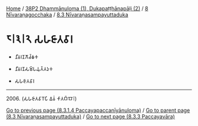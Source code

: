 
[Home](/) / [38P2 Dhammānuloma (1), Dukapaṭṭhānapāḷi (2)](../...md) / [8 Nīvaraṇagocchaka](...md) / [8.3 Nīvaraṇasampayuttaduka](../38P2/8/8.3.md)

# 𑁮𑁇𑁩𑁇𑁨 𑀲𑀳𑀚𑀸𑀢𑀯𑀸𑀭

* 𑀦𑀻𑀯𑀭𑀡𑀕𑁄𑀘𑁆𑀙𑀓

* 𑀦𑀻𑀯𑀭𑀡𑀲𑀫𑁆𑀧𑀬𑀼𑀢𑁆𑀢𑀤𑀼𑀓

* 𑀲𑀳𑀚𑀸𑀢𑀯𑀸𑀭

---

2006\. (𑀲𑀳𑀚𑀸𑀢𑀯𑀸𑀭𑁄𑀧𑀺 𑀏𑀯𑀁 𑀓𑀸𑀢𑀩𑁆𑀩𑁄𑁇)



[Go to previous page (8.3.1.4 Paccayapaccanīyānuloma)](8.3.1/8.3.1.4.md) / [Go to parent page (8.3 Nīvaraṇasampayuttaduka)](../38P2/8/8.3.md) / [Go to next page (8.3.3 Paccayavāra)](8.3.3.md)


